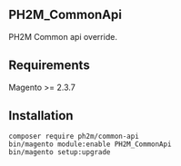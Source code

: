 PH2M_CommonApi
-------
PH2M Common api override.

Requirements
------------
Magento >= 2.3.7

Installation
------------
```
composer require ph2m/common-api
bin/magento module:enable PH2M_CommonApi
bin/magento setup:upgrade
```
